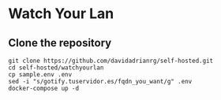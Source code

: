 # Watch Your Lan

## Clone the repository

```
git clone https://github.com/davidadrianrg/self-hosted.git
cd self-hosted/watchyourlan
cp sample.env .env
sed -i "s/gotify.tuservidor.es/fqdn_you_want/g" .env
docker-compose up -d
```